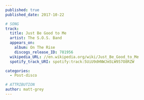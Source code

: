 ```yaml
---
published: true
published_date: 2017-10-22

# SONG
track:
  title: Just Be Good to Me
  artist: The S.O.S. Band
  appears_on:
    album: On The Rise
    discogs_release_ID: 781956
  wikipedia_URL: //en.wikipedia.org/wiki/Just_Be_Good_to_Me
  spotify_track_URI: spotify:track:5UiU9dHNWJm5LW957O8RZW

categories:
  - Post-disco

# ATTRIBUTION
author: matt-grey
---
```

